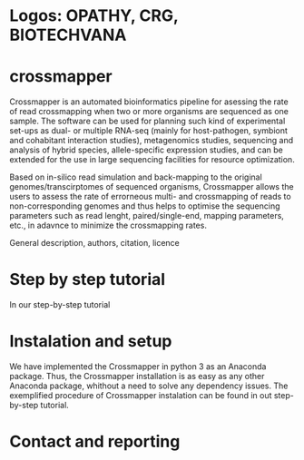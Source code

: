 # Logos: OPATHY, CRG, BIOTECHVANA

# crossmapper

Crossmapper is an automated bioinformatics pipeline for asessing the rate of read crossmapping when two or more organisms are sequenced as one sample. The software can be used for planning such kind of experimental set-ups as dual- or multiple RNA-seq (mainly for host-pathogen, symbiont and cohabitant interaction studies), metagenomics studies, sequencing and analysis of hybrid species, allele-specific expression studies, and can be extended for the use in large sequencing facilities for resource optimization.

Based on in-silico read simulation and back-mapping to the original genomes/transcirptomes of sequenced organisms, Crossmapper allows the users to assess the rate of errorneous multi- and crossmapping of reads to non-corresponding genomes and thus helps to optimise the sequencing parameters such as read lenght, paired/single-end, mapping parameters, etc., in adavnce to minimize the crossmapping rates.


General description, authors, citation, licence


# Step by step tutorial
In our step-by-step tutorial 

# Instalation and setup
We have implemented the Crossmapper in python 3 as an Anaconda package. Thus, the Crossmapper installation is as easy as any other Anaconda package, whithout a need to solve any dependency issues. The exemplified procedure of Crossmapper instalation can be found in out step-by-step tutorial. 

# Contact and reporting
